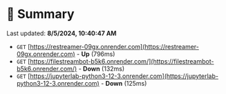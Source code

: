 # 📖 Summary
Last updated: **8/5/2024, 10:40:47 AM**

- `GET` [https://restreamer-09gx.onrender.com](https://restreamer-09gx.onrender.com) - **Up** (796ms)
- `GET` [https://filestreambot-b5k6.onrender.com/](https://filestreambot-b5k6.onrender.com/) - **Down** (132ms)
- `GET` [https://jupyterlab-python3-12-3.onrender.com](https://jupyterlab-python3-12-3.onrender.com) - **Down** (125ms)
